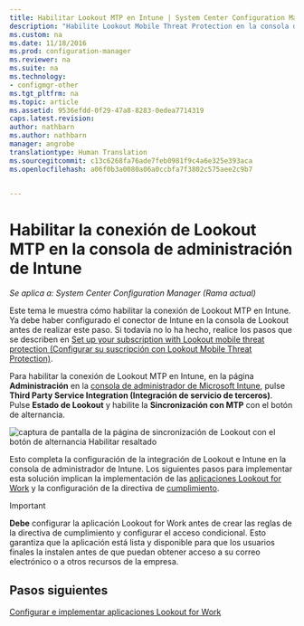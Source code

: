 ```yaml
---
title: Habilitar Lookout MTP en Intune | System Center Configuration Manager
description: "Habilite Lookout Mobile Threat Protection en la consola de administración de Intune."
ms.custom: na
ms.date: 11/18/2016
ms.prod: configuration-manager
ms.reviewer: na
ms.suite: na
ms.technology:
- configmgr-other
ms.tgt_pltfrm: na
ms.topic: article
ms.assetid: 9536efdd-0f29-47a8-8283-0edea7714319
caps.latest.revision: 
author: nathbarn
ms.author: nathbarn
manager: angrobe
translationtype: Human Translation
ms.sourcegitcommit: c13c6268fa76ade7feb0981f9c4a6e325e393aca
ms.openlocfilehash: a06f0b3a0080a06a0ccbfa7f3802c575aee2c9b7


---
```

# <a name="enable-lookout-mtp-connection-in-the-intune-admin-console"></a>Habilitar la conexión de Lookout MTP en la consola de administración de Intune

*Se aplica a: System Center Configuration Manager (Rama actual)*

Este tema le muestra cómo habilitar la conexión de Lookout MTP en Intune. Ya debe haber configurado el conector de Intune en la consola de Lookout antes de realizar este paso.  Si todavía no lo ha hecho, realice los pasos que se describen en [Set up your subscription with Lookout mobile threat protection (Configurar su suscripción con Lookout Mobile Threat Protection)](set-up-your-subscription-with-lookout.md).

Para habilitar la conexión de Lookout MTP en Intune, en la página **Administración** en la [consola de administrador de Microsoft Intune](https://manage.microsoft.com), pulse **Third Party Service Integration (Integración de servicio de terceros)**. Pulse **Estado de Lookout** y habilite la **Sincronización con MTP** con el botón de alternancia.

![captura de pantalla de la página de sincronización de Lookout con el botón de alternancia Habilitar resaltado](../media/lookout-intune-synchronization.png)

Esto completa la configuración de la integración de Lookout e Intune en la consola de administrador de Intune.  Los siguientes pasos para implementar esta solución implican la implementación de las [aplicaciones Lookout for Work](configure-and-deploy-lookout-for-work-apps.md) y la configuración de la directiva de [cumplimiento](enable-device-threat-protection-rule-compliance-policy.md).

>[!IMPORTANT]
> **Debe** configurar la aplicación Lookout for Work antes de crear las reglas de la directiva de cumplimiento y configurar el acceso condicional. Esto garantiza que la aplicación está lista y disponible para que los usuarios finales la instalen antes de que puedan obtener acceso a su correo electrónico o a otros recursos de la empresa.

## <a name="next-steps"></a>Pasos siguientes
[Configurar e implementar aplicaciones Lookout for Work](configure-and-deploy-lookout-for-work-apps.md)



<!--HONumber=Dec16_HO3-->


